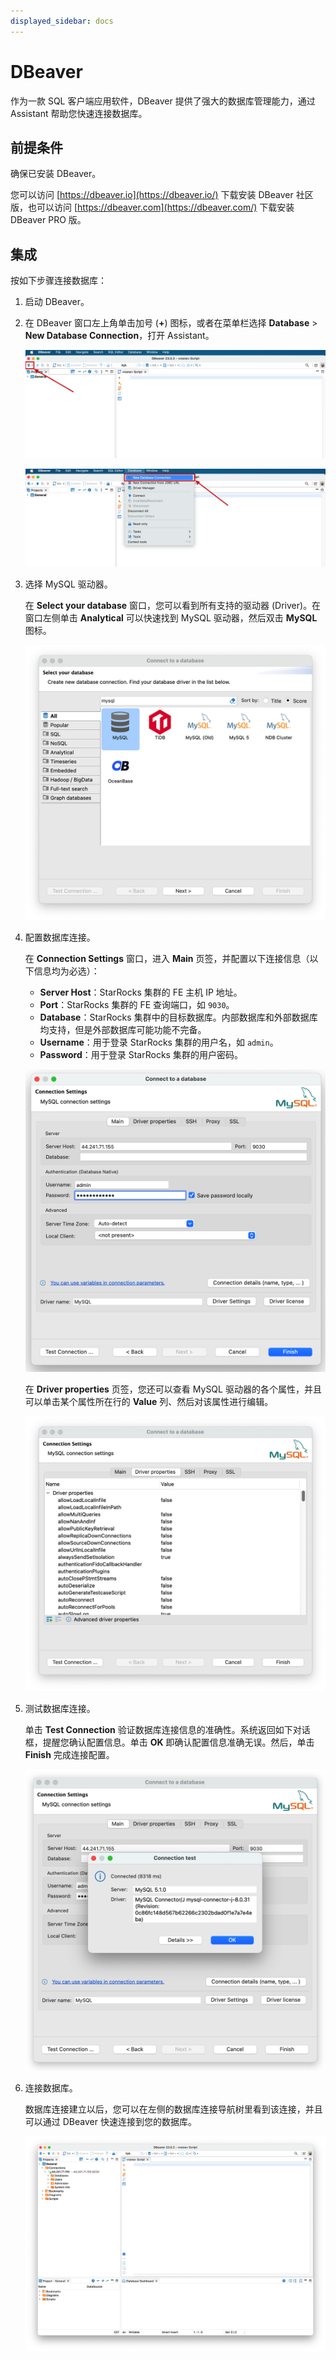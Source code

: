 ```yaml
---
displayed_sidebar: docs
---
```


# DBeaver

作为一款 SQL 客户端应用软件，DBeaver 提供了强大的数据库管理能力，通过 Assistant 帮助您快速连接数据库。

## 前提条件

确保已安装 DBeaver。

您可以访问 [https://dbeaver.io](https://dbeaver.io/) 下载安装 DBeaver 社区版，也可以访问 [https://dbeaver.com](https://dbeaver.com/) 下载安装 DBeaver PRO 版。

## 集成

按如下步骤连接数据库：

1. 启动 DBeaver。
2. 在 DBeaver 窗口左上角单击加号 (**+**) 图标，或者在菜单栏选择 **Database** > **New Database Connection**，打开 Assistant。

   ![DBeaver - Access the assistant](../../_assets/IDE_dbeaver_1.png)

   ![DBeaver - Access the assistant](../../_assets/IDE_dbeaver_2.png)

3. 选择 MySQL 驱动器。

   在 **Select your database** 窗口，您可以看到所有支持的驱动器 (Driver)。在窗口左侧单击 **Analytical** 可以快速找到 MySQL 驱动器，然后双击 **MySQL** 图标。

   ![DBeaver - Select your database](../../_assets/IDE_dbeaver_3.png)

4. 配置数据库连接。

   在 **Connection Settings** 窗口，进入 **Main** 页签，并配置以下连接信息（以下信息均为必选）：

   - **Server Host**：StarRocks 集群的 FE 主机 IP 地址。
   - **Port**：StarRocks 集群的 FE 查询端口，如 `9030`。
   - **Database**：StarRocks 集群中的目标数据库。内部数据库和外部数据库均支持，但是外部数据库可能功能不完备。
   - **Username**：用于登录 StarRocks 集群的用户名，如 `admin`。
   - **Password**：用于登录 StarRocks 集群的用户密码。

   ![DBeaver - Connection Settings - Main tab](../../_assets/IDE_dbeaver_4.png)

   在 **Driver properties** 页签，您还可以查看 MySQL 驱动器的各个属性，并且可以单击某个属性所在行的 **Value** 列、然后对该属性进行编辑。

   ![DBeaver - Connection Settings - Driver properties tab](../../_assets/IDE_dbeaver_5.png)

5. 测试数据库连接。

   单击 **Test Connection** 验证数据库连接信息的准确性。系统返回如下对话框，提醒您确认配置信息。单击 **OK** 即确认配置信息准确无误。然后，单击 **Finish** 完成连接配置。

   ![DBeaver - Test Connection](../../_assets/IDE_dbeaver_6.png)

6. 连接数据库。

   数据库连接建立以后，您可以在左侧的数据库连接导航树里看到该连接，并且可以通过 DBeaver 快速连接到您的数据库。

   ![DBeaver - Connect database](../../_assets/IDE_dbeaver_7.png)
